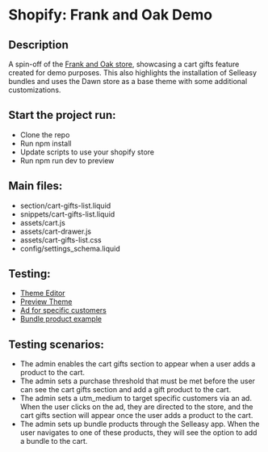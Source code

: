 # Shopify: Frank and Oak Demo

## Description 
A spin-off of the [Frank and Oak store](https://www.frankandoak.com/), showcasing a cart gifts feature created for demo purposes. This also highlights the installation of Selleasy bundles and uses the Dawn store as a base theme with some additional customizations.

## Start the project run: 
- Clone the repo
- Run npm install
- Update scripts to use your shopify store
- Run npm run dev to preview

## Main files:
- section/cart-gifts-list.liquid
- snippets/cart-gifts-list.liquid
- assets/cart.js
- assets/cart-drawer.js
- assets/cart-gifts-list.css
- config/settings_schema.liquid

## Testing:
- [Theme Editor](https://frankandoakdemo.myshopify.com/admin/themes/137324363952/editor)
- [Preview Theme](https://frankandoakdemo.myshopify.com/?preview_theme_id=137324363952)
- [Ad for specific customers](https://docs.google.com/presentation/d/1HhwRgvt695Iw7Z1DI4XgVzGOsurL99Mv4uTjbW85dPQ/edit?usp=sharing])
- [Bundle product example](https://frankandoakdemo.myshopify.com/products/the-alpine-parka-in-rosin?_pos=1&_sid=58b305e52&_ss=r)

## Testing scenarios: 
- The admin enables the cart gifts section to appear when a user adds a product to the cart.
- The admin sets a purchase threshold that must be met before the user can see the cart gifts section and add a gift product to the cart.
- The admin sets a utm_medium to target specific customers via an ad. When the user clicks on the ad, they are directed to the store, and the cart gifts section will appear once the user adds a product to the cart.
- The admin sets up bundle products through the Selleasy app. When the user navigates to one of these products, they will see the option to add a bundle to the cart.

